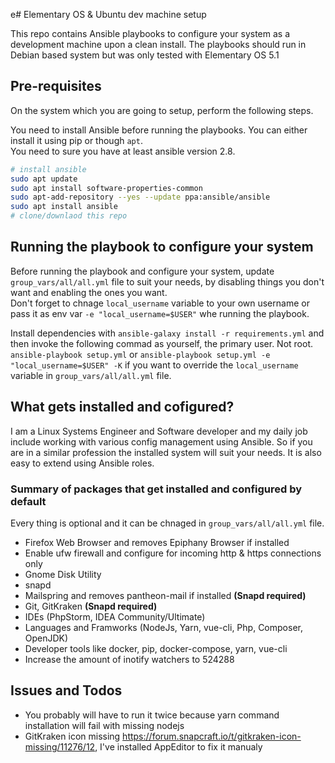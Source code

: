 e# Elementary OS & Ubuntu dev machine setup

This repo contains Ansible playbooks to configure your system as a development machine upon a clean install. The playbooks should run in Debian based system but was only tested with Elementary OS 5.1

## Pre-requisites

On the system which you are going to setup, perform the following steps.

You need to install Ansible before running the playbooks. You can either install it using pip or though `apt`.  
You need to sure you have at least ansible version 2.8.

```bash
# install ansible
sudo apt update
sudo apt install software-properties-common
sudo apt-add-repository --yes --update ppa:ansible/ansible
sudo apt install ansible
# clone/downlaod this repo
```

## Running the playbook to configure your system

Before running the playbook and configure your system, update `group_vars/all/all.yml` file to suit your needs, by disabling things you don't want and enabling the ones you want.  
Don't forget to chnage `local_username` variable to your own username or pass it as env var `-e "local_username=$USER"` whe running the playbook.

Install dependencies with `ansible-galaxy install -r requirements.yml` and then invoke the following commad as yourself, the primary user. Not root.
`ansible-playbook setup.yml` or `ansible-playbook setup.yml -e "local_username=$USER" -K` if you want to override the `local_username` variable in `group_vars/all/all.yml` file.

## What gets installed and cofigured?

I am a Linux Systems Engineer and Software developer and my daily job include working with various config management using Ansible. So if you are in a similar profession the installed system will suit your needs. It is also easy to extend using Ansible roles.

### Summary of packages that get installed and configured by default  

Every thing is optional and it can be chnaged in `group_vars/all/all.yml` file.

- Firefox Web Browser and removes Epiphany Browser if installed
- Enable ufw firewall and configure for incoming http & https connections only
- Gnome Disk Utility
- snapd
- Mailspring and removes pantheon-mail if installed **(Snapd required)**
- Git, GitKraken **(Snapd required)**
- IDEs (PhpStorm, IDEA Community/Ultimate)
- Languages and Framworks (NodeJs, Yarn, vue-cli, Php, Composer, OpenJDK)
- Developer tools like docker, pip, docker-compose, yarn, vue-cli
- Increase the amount of inotify watchers to 524288

## Issues and Todos

- You probably will have to run it twice because yarn command installation will fail with missing nodejs
- GitKraken icon missing https://forum.snapcraft.io/t/gitkraken-icon-missing/11276/12, I've installed AppEditor to fix it manualy
